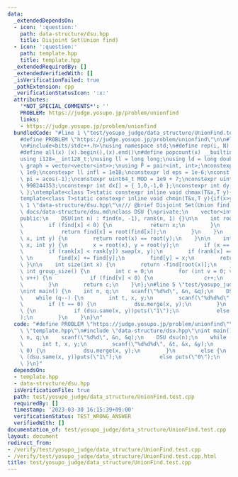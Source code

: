 ```yaml
---
data:
  _extendedDependsOn:
  - icon: ':question:'
    path: data-structure/dsu.hpp
    title: Disjoint Set(Union find)
  - icon: ':question:'
    path: template.hpp
    title: template.hpp
  _extendedRequiredBy: []
  _extendedVerifiedWith: []
  _isVerificationFailed: true
  _pathExtension: cpp
  _verificationStatusIcon: ':x:'
  attributes:
    '*NOT_SPECIAL_COMMENTS*': ''
    PROBLEM: https://judge.yosupo.jp/problem/unionfind
    links:
    - https://judge.yosupo.jp/problem/unionfind
  bundledCode: "#line 1 \"test/yosupo_judge/data_structure/UnionFind.test.cpp\"\n\
    #define PROBLEM \"https://judge.yosupo.jp/problem/unionfind\"\n\n#line 2 \"template.hpp\"\
    \n#include<bits/stdc++.h>\nusing namespace std;\n#define rep(i, N)  for(int i=0;i<(N);i++)\n\
    #define all(x) (x).begin(),(x).end()\n#define popcount(x) __builtin_popcount(x)\n\
    using i128=__int128_t;\nusing ll = long long;\nusing ld = long double;\nusing\
    \ graph = vector<vector<int>>;\nusing P = pair<int, int>;\nconstexpr int inf =\
    \ 1e9;\nconstexpr ll infl = 1e18;\nconstexpr ld eps = 1e-6;\nconst long double\
    \ pi = acos(-1);\nconstexpr uint64_t MOD = 1e9 + 7;\nconstexpr uint64_t MOD2 =\
    \ 998244353;\nconstexpr int dx[] = { 1,0,-1,0 };\nconstexpr int dy[] = { 0,1,0,-1\
    \ };\ntemplate<class T>static constexpr inline void chmax(T&x,T y){if(x<y)x=y;}\n\
    template<class T>static constexpr inline void chmin(T&x,T y){if(x>y)x=y;}\n#line\
    \ 1 \"data-structure/dsu.hpp\"\n/// @brief Disjoint Set(Union find)\n/// @docs\
    \ docs/data-structure/dsu.md\nclass DSU {\nprivate:\n    vector<int> find, rank;\n\
    public:\n    DSU(int n) : find(n, -1), rank(n, 1) {}\n\n    int root(int x) {\n\
    \        if (find[x] < 0) {\n            return x;\n        }\n        else {\n\
    \            return find[x] = root(find[x]);\n        }\n    }\n    bool same(int\
    \ x, int y) {\n        return root(x) == root(y);\n    }\n\n    int merge(int\
    \ x, int y) {\n        x = root(x), y = root(y);\n        if (x == y) return x;\n\
    \        if (rank[x] < rank[y]) swap(x, y);\n        if (rank[x] == rank[y]) rank[x]++;\
    \ \n        find[x] += find[y];\n        find[y] = x;\n        return x;\n   \
    \ }\n\n    int size(int x) {\n        return -find[root(x)];\n    }\n\n    inline\
    \ int group_size() {\n        int c = 0;\n        for (int v = 0; v < find.size();\
    \ v++) {\n            if (find[v] < 0) {\n                c++;\n            }\n\
    \        }\n        return c;\n    }\n};\n#line 5 \"test/yosupo_judge/data_structure/UnionFind.test.cpp\"\
    \nint main() {\n    int n, q;\n    scanf(\"%d%d\", &n, &q);\n    DSU dsu(n);\n\
    \    while (q--) {\n        int t, x, y;\n        scanf(\"%d%d%d\", &t, &x, &y);\n\
    \        if (t == 0) {\n            dsu.merge(x, y);\n        }\n        else\
    \ {\n            if (dsu.same(x, y))puts(\"1\");\n            else puts(\"0\"\
    );\n        }\n    }\n}\n"
  code: "#define PROBLEM \"https://judge.yosupo.jp/problem/unionfind\"\n\n#include\
    \ \"template.hpp\"\n#include \"data-structure/dsu.hpp\"\nint main() {\n    int\
    \ n, q;\n    scanf(\"%d%d\", &n, &q);\n    DSU dsu(n);\n    while (q--) {\n  \
    \      int t, x, y;\n        scanf(\"%d%d%d\", &t, &x, &y);\n        if (t ==\
    \ 0) {\n            dsu.merge(x, y);\n        }\n        else {\n            if\
    \ (dsu.same(x, y))puts(\"1\");\n            else puts(\"0\");\n        }\n   \
    \ }\n}"
  dependsOn:
  - template.hpp
  - data-structure/dsu.hpp
  isVerificationFile: true
  path: test/yosupo_judge/data_structure/UnionFind.test.cpp
  requiredBy: []
  timestamp: '2023-03-30 16:15:39+09:00'
  verificationStatus: TEST_WRONG_ANSWER
  verifiedWith: []
documentation_of: test/yosupo_judge/data_structure/UnionFind.test.cpp
layout: document
redirect_from:
- /verify/test/yosupo_judge/data_structure/UnionFind.test.cpp
- /verify/test/yosupo_judge/data_structure/UnionFind.test.cpp.html
title: test/yosupo_judge/data_structure/UnionFind.test.cpp
---
```


